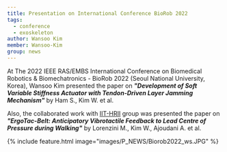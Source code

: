 ```yaml
---
title: Presentation on International Conference BioRob 2022
tags:
  - conference
  - exoskeleton
author: Wansoo Kim
member: Wansoo-Kim
group: news
---
```


At The 2022 IEEE RAS/EMBS International Conference on Biomedical Robotics & Biomechatronics - BioRob 2022 (Seoul National University, Korea), Wansoo Kim presented the paper on **_"Development of Soft Variable Stiffness Actuator with Tendon-Driven Layer Jamming Mechanism"_** by Ham S., Kim W. et al.

Also, the collaborated work with [IIT-HRII](https://www.iit.it/it/web/hrii) group was presented the paper on **_"ErgoTac-Belt: Anticipatory Vibrotactile Feedback to Lead Centre of Pressure during Walking"_** by Lorenzini M., Kim W., Ajoudani A. et al.  


{%
  include feature.html
  image="images/P_NEWS/Biorob2022_ws.JPG"
%}



